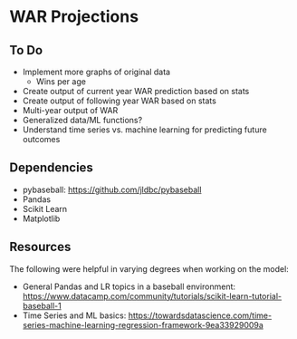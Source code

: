 # WAR Projections

## To Do
- Implement more graphs of original data
	- Wins per age
- Create output of current year WAR prediction based on stats
- Create output of following year WAR based on stats
- Multi-year output of WAR
- Generalized data/ML functions?
- Understand time series vs. machine learning for predicting future outcomes

## Dependencies
- pybaseball: https://github.com/jldbc/pybaseball
- Pandas
- Scikit Learn
- Matplotlib

## Resources
The following were helpful in varying degrees when working on the model:

- General Pandas and LR topics in a baseball environment: https://www.datacamp.com/community/tutorials/scikit-learn-tutorial-baseball-1
- Time Series and ML basics: https://towardsdatascience.com/time-series-machine-learning-regression-framework-9ea33929009a
